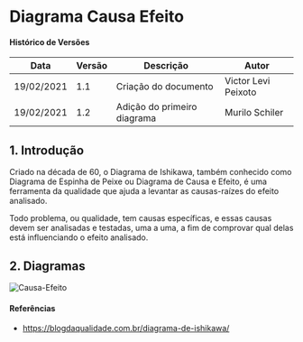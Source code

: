 # Diagrama Causa Efeito

#### Histórico de Versões

| Data | Versão | Descrição | Autor |
|------|--------|-----------|-------|
| 19/02/2021 | 1.1 | Criação do documento | Victor Levi Peixoto |
| 19/02/2021 | 1.2 | Adição do primeiro diagrama | Murilo Schiler |

## 1. Introdução
Criado na década de 60, o Diagrama de Ishikawa, também conhecido como Diagrama de Espinha de Peixe ou Diagrama de Causa e Efeito, é uma ferramenta da qualidade que ajuda a levantar as causas-raízes do efeito analisado.

Todo problema, ou qualidade, tem causas específicas, e essas causas devem ser analisadas e testadas, uma a uma, a fim de comprovar qual delas está influenciando o efeito analisado. 

## 2. Diagramas

![Causa-Efeito](https://user-images.githubusercontent.com/54318472/108553871-0bb45b80-72d2-11eb-9bf8-75e32833ca4f.png)

#### Referências

* https://blogdaqualidade.com.br/diagrama-de-ishikawa/ 
